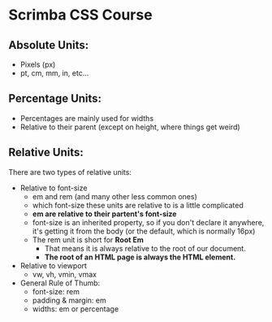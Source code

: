 # Scrimba CSS Course

## Absolute Units: 
  - Pixels (px)
  - pt, cm, mm, in, etc...

## Percentage Units:
  - Percentages are mainly used for widths
  - Relative to their parent (except on height, where things get weird)

## Relative Units: 
  There are two types of relative units: 
  - Relative to font-size
    - em and rem (and many other less common ones)
    - which font-size these units are relative to is a little complicated
    - **em are relative to their partent's font-size**
    - font-size is an inherited property, so if you don't declare it anywhere, it's getting it from the body (or the default, which is normally 16px)
    - The rem unit is short for **Root Em**
      - That means it is always relative to the root of our document.
      - **The root of an HTML page is always the HTML element.**
  - Relative to viewport
    - vw, vh, vmin, vmax
  - General Rule of Thumb: 
    - font-size: rem 
    - padding & margin: em
    - widths: em or percentage